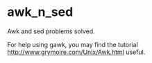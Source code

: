 # awk_n_sed


Awk and sed problems solved.


For help using gawk, you may find the tutorial http://www.grymoire.com/Unix/Awk.html useful.
